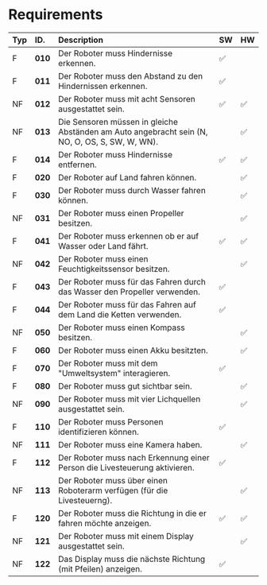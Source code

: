 # Requirements
| Typ| ID.      | Description  |   SW | HW             |                                                                                                           
|:---|:---------|:--------------------------------------------------------------------------------------------------------------------------------|----|----|
| F  | **010**  | Der Roboter muss Hindernisse erkennen.	|✅	||
| F  | **011**  | Der Roboter muss den Abstand zu den Hindernissen erkennen.|✅	||
| NF | **012**  | Der Roboter muss mit acht Sensoren ausgestattet sein.|✅	|✅|
| NF | **013**  | Die Sensoren müssen in gleiche Abständen am Auto angebracht sein (N, NO, O, OS, S, SW, W, WN).| |✅|
| F  | **014**  | Der Roboter muss Hindernisse entfernen.|✅ |✅|
| F  | **020**  | Der Roboter auf Land fahren können.|	|✅|
| F  | **030**  | Der Roboter muss durch Wasser fahren können.|	|✅|
| NF | **031**  | Der Roboter muss einen Propeller besitzen.||✅|                                   
| F  | **041**  | Der Roboter muss erkennen ob er auf Wasser oder Land fährt.|✅	|✅|
| NF | **042**  | Der Roboter muss einen Feuchtigkeitssensor besitzen.||✅|
| F  | **043**  | Der Roboter muss für das Fahren durch das Wasser den Propeller verwenden.|✅	||
| F  | **044**  | Der Roboter muss für das Fahren auf dem Land die Ketten verwenden.|✅	||
| NF | **050**  | Der Roboter muss einen Kompass besitzen.||✅|
| F  | **060**  | Der Roboter muss einen Akku besitzten.||✅|
| F  | **070**  | Der Roboter muss mit dem "Umweltsystem" interagieren.|✅||
| F  | **080**  | Der Roboter muss gut sichtbar sein.||✅|
| NF | **090**  | Der Roboter muss mit vier Lichquellen ausgestattet sein. ||✅|
| F  | **110**  | Der Roboter muss Personen identifizieren können.|✅	||
| NF | **111**  | Der Roboter muss eine Kamera haben.||✅|
| F  | **112**  | Der Roboter muss nach Erkennung einer Person die Livesteuerung aktivieren.|✅	||
| NF | **113**  | Der Roboter muss über einen Roboterarm verfügen (für die Livesteuerng).||✅|
| F  | **120**  | Der Roboter muss die Richtung in die er fahren möchte anzeigen.|✅|✅|
| NF | **121**  | Der Roboter muss mit einem Display ausgestattet sein.||✅|
| NF | **122**  | Das Display muss die nächste Richtung (mit Pfeilen) anzeigen.|✅||
